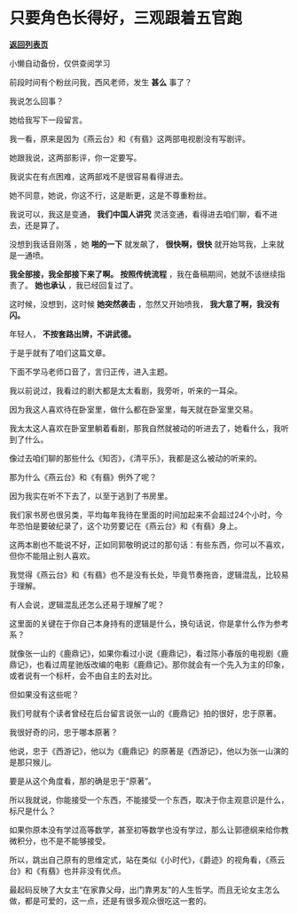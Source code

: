 # 只要角色长得好，三观跟着五官跑

[**返回列表页**](/gzh/记忆承载3)

小懒自动备份，仅供查阅学习

前段时间有个粉丝问我，西风老师，发生 **甚么** 事了？  

  

我说怎么回事？

  

她给我写下一段留言。  

  

我一看，原来是因为《燕云台》和《有翡》这两部电视剧没有写剧评。

  

她跟我说，这两部影评，你一定要写。  

  

我说实在有点困难，这两部戏不是很容易看得进去。  

  

她不同意，她说，你这不行，这是断更，这是不尊重粉丝。

  

我说可以，我这是变通， **我们中国人讲究** 灵活变通，看得进去咱们聊，看不进去，还是算了。

  

没想到我话音刚落 ，她 **啪的一下** 就发飙了， **很快啊，很快** 就开始骂我，上来就是一通喷。  

  

 **我全部接，我全部接下来了啊。** **按照传统流程** ，我在备稿期间，她就不该继续指责了。 **她也承认** ，我已经回复过了。

  

这时候，没想到，这时候 **她突然袭击** ，忽然又开始喷我， **我大意了啊，我没有闪。**  

  

年轻人， **不按套路出牌，不讲武德。**

  

于是乎就有了咱们这篇文章。

  

下面不学马老师口音了，言归正传，进入主题。

  

我以前说过，我看过的剧大都是太太看剧，我旁听，听来的一耳朵。  

  

因为我这人喜欢待在卧室里，做什么都在卧室里，每天就在卧室里交易。

  

我太太这人喜欢在卧室里躺着看剧，那我自然就被动的听进去了，她看什么，我听到了什么。

  

像过去咱们聊的那些什么《知否》，《清平乐》，我都是这么被动的听来的。  

  

那为什么《燕云台》和《有翡》例外了呢？

  

因为我实在听不下去了，以至于逃到了书房里。

  

我们家书房也很另类，平均每年我待在里面的时间加起来不会超过24个小时，今年恐怕是要破纪录了，这个功劳要记在《燕云台》和《有翡》身上。

  

这两本剧也不能说不好，正如同郭敬明说过的那句话：有些东西，你可以不喜欢，但你不能阻止别人喜欢。

  

我觉得《燕云台》和《有翡》也不是没有长处，毕竟节奏拖沓，逻辑混乱，比较易于理解。

  

有人会说，逻辑混乱还怎么还易于理解了呢？  

  

这里面的关键在于你自己本身持有的逻辑是什么，换句话说，你是拿什么作为参考系？

  

就像张一山的《鹿鼎记》，如果你看过小说《鹿鼎记》，看过陈小春版的电视剧《鹿鼎记》，也看过周星驰版改编的电影《鹿鼎记》。那你就会有一个先入为主的印象，或者说有一个标杆，会不由自主的去对比。

  

但如果没有这些呢？  

  

我们号就有个读者曾经在后台留言说张一山的《鹿鼎记》拍的很好，忠于原著。  

  

我很好奇的问，忠于哪本原著？

  

他说，忠于《西游记》，他以为《鹿鼎记》的原著是《西游记》，他以为张一山演的是那只猴儿。

  

要是从这个角度看，那的确是忠于“原著”。

  

所以我就说，你能接受一个东西，不能接受一个东西，取决于你主观意识是什么，标尺是什么？  

  

如果你原本没有学过高等数学，甚至初等数学也没有学过，那么让郭德纲来给你教微积分，也不是不能够接受。  

  

所以，跳出自己原有的思维定式，站在类似《小时代》，《爵迹》的视角看，《燕云台》和《有翡》也并非没有优点。

  

最起码反映了大女主“在家靠父母，出门靠男友”的人生哲学。而且无论女主怎么做，都是可爱的，这一点，还是有很多观众很吃这一套的。


